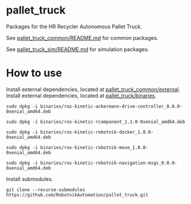 # pallet_truck

Packages for the HR Recycler Autonomous Pallet Truck.

See [pallet_truck_common/README.md](pallet_truck_common/README.md) for common packages.

See [pallet_truck_sim/README.md](pallet_truck_sim/README.md) for simulation packages.

# How to use

Install external dependencies, located at [pallet_truck_common/external](pallet_truck_common/external).
Install external dependencies, located at [pallet_truck/binaries](pallet_truck/binaries).

` sudo dpkg -i binaries/ros-kinetic-ackermann-drive-controller_0.0.0-0xenial_amd64.deb `

` sudo dpkg -i binaries/ros-kinetic-rcomponent_1.1.0-0xenial_amd64.deb `

` sudo dpkg -i binaries/ros-kinetic-robotnik-docker_1.0.0-0xenial_amd64.deb `

` sudo dpkg -i binaries/ros-kinetic-robotnik-move_1.0.0-0xenial_amd64.deb `

` sudo dpkg -i binaries/ros-kinetic-robotnik-navigation-msgs_0.0.0-0xenial_amd64.deb `

Install submodules.

` git clone --recurse-submodules https://github.com/RobotnikAutomation/pallet_truck.git `
